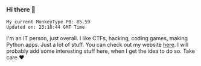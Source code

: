 ### Hi there 👋
<!-- PB START -->
```
My current MonkeyType PB: 85.59
Updated on: 23:18:44 GMT Time
```
<!-- PB END -->
I'm an IT person, just overall. I like CTFs, hacking, coding games, making Python apps. Just a lot of stuff.
You can check out my website [here](https://skill3472.github.io/).
I will probably add some interesting stuff here, when I get the idea to do so. Take care ❤️
